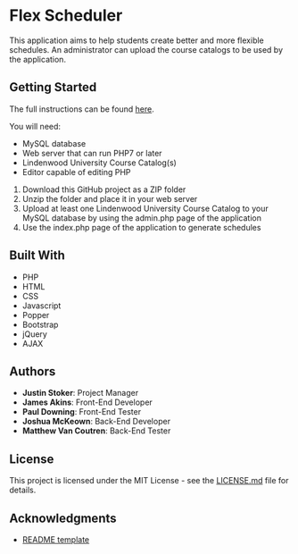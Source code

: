 # Flex Scheduler

This application aims to help students create better and more flexible schedules. An administrator can upload the course catalogs to be used by the application.

## Getting Started

The full instructions can be found [here](documentation/FlexSchedulerUserManual.docx).

You will need:
  * MySQL database
  * Web server that can run PHP7 or later
  * Lindenwood University Course Catalog(s)
  * Editor capable of editing PHP
  
1. Download this GitHub project as a ZIP folder
2. Unzip the folder and place it in your web server
3. Upload at least one Lindenwood University Course Catalog to your MySQL database by using the admin.php page of the application
4. Use the index.php page of the application to generate schedules


## Built With

* PHP
* HTML
* CSS
* Javascript
* Popper
* Bootstrap
* jQuery
* AJAX


## Authors

* **Justin Stoker**: Project Manager
* **James Akins**: Front-End Developer
* **Paul Downing**: Front-End Tester
* **Joshua McKeown**: Back-End Developer
* **Matthew Van Coutren**: Back-End Tester

## License

This project is licensed under the MIT License - see the [LICENSE.md](LICENSE.md) file for details.

## Acknowledgments

* [README template](https://gist.github.com/PurpleBooth)
